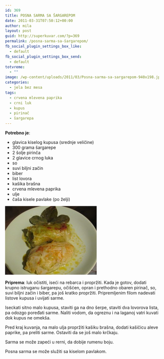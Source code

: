 ```yaml
---
id: 369
title: POSNA SARMA SA ŠARGAREPOM
date: 2011-03-31T07:50:12+00:00
author: mila
layout: post
guid: http://superkuvar.com/?p=369
permalink: /posna-sarma-sa-šargarepom/
fb_social_plugin_settings_box_like:
  - default
fb_social_plugin_settings_box_send:
  - default
totvreme:
  - ""
image: /wp-content/uploads/2011/03/Posna-sarma-sa-sargarepom-940x198.jpg
categories:
  - jela bez mesa
tags:
  - crvena mlevena paprika
  - crni luk
  - kupus
  - pirinač
  - šargarepa
---
```

**Potrebno je**:

  * glavica kiselog kupusa (srednje veličine)
  * 300 grama šargarepe
  * 2 šolje pirinča
  * 2 glavice crnog luka
  * so
  * suvi biljni začin
  * biber
  * list lovora
  * kašika brašna
  * crvena mlevena paprika
  * ulje
  * čaša kisele pavlake (po želji)

<img class="alignnone size-medium wp-image-4795" title="Posna sarma sa sargarepom" src="/wp-content/uploads/2011/03/Posna-sarma-sa-sargarepom-300x225.jpg" alt="" width="300" height="225" /> 

**Priprema**: luk očistiti, iseći na rebarca i propržiti. Kada je gotov, dodati krupno istruganu šargarepu, očišćen, opran i prethodno obaren pirinač, so, suvi biljni začin i biber, pa još kratko propržiti. Pripremljenim filom nadevati listove kupusa i uvijati sarme.

Iseckati sitno malo kupusa, staviti ga na dno šerpe, staviti dva lovorova lista, pa odozgo poređati sarme. Naliti vodom, da ogreznu i na laganoj vatri kuvati dok kupus ne omekša.

Pred kraj kuvanja, na malo ulja propržiti kašiku brašna, dodati kašičicu aleve paprike, pa preliti sarme. Ostaviti da se još malo krčkaju.

Sarma se može zapeći u rerni, da dobije rumenu boju.

Posna sarma se može služiti sa kiselom pavlakom.